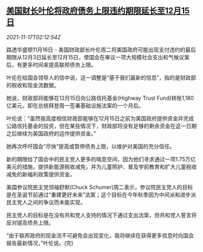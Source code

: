 <!--1637116262000-->
[美国财长叶伦将政府债务上限违约期限延长至12月15日](https://cn.reuters.com/article/us-yellen-federal-debt-limit-1117-idCNKBS2I2064)
------

<div><i>2021-11-17T02:12:54Z</i></div><p>路透华盛顿11月16日 - 美国财政部长叶伦周二将美国政府可能出现支付违约的最后期限从12月3日延长至12月15日，使国会在审议一项大规模社会支出和气候议案后，有更多时间来提高联邦债务上限。</p><p>叶伦在给国会领导人的信中说，这一调整是“基于我们最新的信息”，指的是财政部的税收和现金流数据。</p><p>她说，财政部将能够在12月15日向公路信托基金(Highway Trust Fund)转账1,180亿美元，即在总统拜登周一签署基础设施法案的一个月后。</p><p>叶伦说：“虽然我高度相信财政部能够在12月15日之前为美国政府提供资金并完成公路信托基金的投资，但在某些情况下，财政部将没有足够的剩余资金在这一日期之后继续为美国政府的运作提供资金。”</p><p>她再次呼吁国会“尽快”提高或暂停债务上限，以维护对美国的充分信任。</p><p>新的期限给了国会中的民主党人更多的喘息空间，因为他们寻求通过一项1.75万亿美元的措施，提供新能源税收减免，并为儿童照护、普及学前教育和扩大儿童税收减免的新福利政策提供资金。</p><p>美国参议院民主党领袖舒默(Chuck Schumer)周二表示，参议院民主党人的目标是在圣诞节前通过“重建更好未来”法案；这个目标在今年秋季因为中间派和进步派民主党人之间的争议而未能实现。</p><p>民主党人的目标是在没有共和党人支持的情况下通过支出法案，但共和党人誓言将反对提高债务上限。</p><p>“由于联邦政府的现金流不可避免会出现变化，我将继续在获得更多信息时向国会报告最新情况，”叶伦说。(完)</p>
